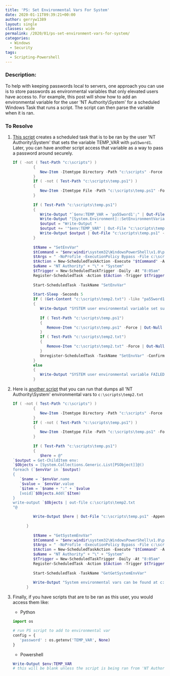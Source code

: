 ```yaml
---
title: 'PS: Set Environmental Vars For System'
date: 2020-01-11T09:39:21+00:00
author: gerryw1389
layout: single
classes: wide
permalink: /2020/01/ps-set-environment-vars-for-system/
categories:
  - Windows
  - Security
tags:
  - Scripting-Powershell
---
```

<!--more-->

### Description:

To help with keeping passwords local to servers, one approach you can use is to store passwords as environmental variables that only elevated users have access to. For example, this post will show how to add an environmental variable for the user 'NT Authority\System' for a scheduled Windows Task that runs a script. The script can then parse the variable when it is ran.

### To Resolve

1. [This script](https://github.com/gerryw1389/powershell/blob/main/gwConfiguration/Public/Get-SystemEnvVars.ps1) creates a scheduled task that is to be ran by the user 'NT Authority\System' that sets the variable TEMP_VAR with `pa55word1`. Later, you can have another script access that variable as a way to pass a password around securely.

   ```powershell
   If ( -not ( Test-Path "c:\scripts") )
            {
               New-Item -Itemtype Directory -Path "c:\scripts" -Force | Out-Null
            }
            If ( -not ( Test-Path "c:\scripts\temp.ps1") )
            {
               New-Item -Itemtype File -Path "c:\scripts\temp.ps1" -Force | Out-Null
            }
            
            If ( Test-Path "c:\scripts\temp.ps1")
            {
               Write-Output "`$env:TEMP_VAR = 'pa55word1';" | Out-File "c:\scripts\temp.ps1" -Append -Encoding ASCII
               Write-Output "[System.Environment]::SetEnvironmentVariable('TEMP_VAR', 'pa55word1', [System.EnvironmentVariableTarget]::User)" | Out-File "c:\scripts\temp.ps1" -Append -Encoding ASCII
               $output = "Write-Output "
               $output += '"$env:TEMP_VAR" | Out-File "c:\scripts\temp2.txt" -Encoding ASCII '
               Write-Output $output | Out-File "c:\scripts\temp.ps1" -Append -Encoding ASCII
            }
            
            $tName = "SetEnvVar"
            $tCommand = "$env:windir\system32\WindowsPowerShell\v1.0\powershell.exe"
            $tArgs = " -NoProfile -ExecutionPolicy Bypass -File c:\scripts\temp.ps1"
            $tAction = New-ScheduledTaskAction -Execute "$tCommand" -Argument $tArgs
            $uName = "NT Authority" + "\" + "System"
            $tTrigger = New-ScheduledTaskTrigger -Daily -At "8:05am"
            Register-ScheduledTask -Action $tAction -Trigger $tTrigger -TaskName "$tName" -User $uName
            
            Start-ScheduledTask -TaskName "SetEnvVar"
            
            Start-Sleep -Seconds 5
            If ( (Get-Content "c:\scripts\temp2.txt") -like "pa55word1" )
            {
               Write-Output "SYSTEM user environmental variable set successfully"
               
               If ( Test-Path "c:\scripts\temp.ps1")
               {
                  Remove-Item "c:\scripts\temp.ps1" -Force | Out-Null
               }
               If ( Test-Path "c:\scripts\temp2.txt")
               {
                  Remove-Item "c:\scripts\temp2.txt" -Force | Out-Null
               }
               Unregister-ScheduledTask -TaskName "SetEnvVar" -Confirm:$false
            }
            else
            {
               Write-Output "SYSTEM user environmental variable FAILED"
            }
   ```


2. Here is [another script](https://github.com/gerryw1389/powershell/blob/main/gwConfiguration/Public/Set-SystemEnvVars.ps1) that you can run that dumps all 'NT Authority\System' environmental vars to `c:\scripts\temp2.txt`

   ```powershell
   If ( -not ( Test-Path "c:\scripts") )
            {
               New-Item -Itemtype Directory -Path "c:\scripts" -Force | Out-Null
            }
            If ( -not ( Test-Path "c:\scripts\temp.ps1") )
            {
               New-Item -Itemtype File -Path "c:\scripts\temp.ps1" -Force | Out-Null
            }
            
            If ( Test-Path "c:\scripts\temp.ps1")
            {
               $here = @"
   `$output = Get-ChildItem env:
   `$Objects = [System.Collections.Generic.List[PSObject]]@()
   foreach (`$envVar in `$output)
   {
      `$name = `$envVar.name
      `$value = `$envVar.value
      `$item = `$name + ":" + `$value
      [void]`$Objects.Add(`$Item)
   }
   write-output `$Objects | out-file c:\scripts\temp2.txt
   "@

            Write-Output $here | Out-File "c:\scripts\temp.ps1" -Append -Encoding ASCII
            
         }
            
            $tName = "GetSystemEnvVar"
            $tCommand = "$env:windir\system32\WindowsPowerShell\v1.0\powershell.exe"
            $tArgs = " -NoProfile -ExecutionPolicy Bypass -File c:\scripts\temp.ps1"
            $tAction = New-ScheduledTaskAction -Execute "$tCommand" -Argument $tArgs
            $uName = "NT Authority" + "\" + "System"
            $tTrigger = New-ScheduledTaskTrigger -Daily -At "8:05am"
            Register-ScheduledTask -Action $tAction -Trigger $tTrigger -TaskName "$tName" -User $uName
            
            Start-ScheduledTask -TaskName "GetGetSystemEnvVar"
            
            Write-Output "System environmental vars can be found at c:\scripts\temp2.txt"
         }
   ```

3. Finally, if you have scripts that are to be ran as this user, you would access them like:

   - Python

   ```python
   import os

   # run PS script to add to environmental var
   config = {
      'password' : os.getenv('TEMP_VAR', None)
   }
   ```

   - Powershell

   ```powershell
   Write-Output $env:TEMP_VAR
   # this will be blank unless the script is being ran from 'NT Authority\System'
   ```

   